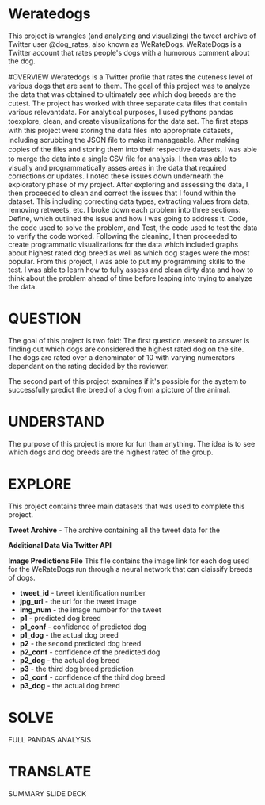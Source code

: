# Weratedogs
This project is wrangles (and analyzing and visualizing) the tweet archive of Twitter user @dog_rates, also known as WeRateDogs. WeRateDogs is a Twitter account that rates people's dogs with a humorous comment about the dog. 

#OVERVIEW
Weratedogs is a Twitter proﬁle that rates the cuteness level of various dogs that are sent to them. The goal of this project was to analyze the data that was obtained to ultimately see which dog breeds are the cutest. The project has worked with three separate data ﬁles that contain various relevantdata. For analytical purposes, I used pythons pandas toexplore, clean, and create visualizations for the data set. The ﬁrst steps with this project were storing the data ﬁles into appropriate datasets, including scrubbing the JSON ﬁle to make it manageable. After making copies of the ﬁles and storing them into their respective datasets, I was able to merge the data into a single CSV ﬁle for analysis. I then was able to visually and programmatically asses areas in the data that required corrections or updates. I noted these issues down underneath the exploratory phase of my project. After exploring and assessing the data, I then proceeded to clean and correct the issues that I found within the dataset. This including correcting data types, extracting values from data, removing retweets, etc. I broke down each problem into three sections: Deﬁne, which outlined the issue and how I was going to address it. Code, the code used to solve the problem, and Test, the code used to test the data to verify the code worked. Following the cleaning, I then proceeded to create programmatic visualizations for the data which included graphs about highest rated dog breed as well as which dog stages were the most popular. From this project, I was able to put my programming skills to the test. I was able to learn how to fully assess and clean dirty data and how to think about the problem ahead of time before leaping into trying to analyze the data.

# QUESTION
The goal of this project is two fold: 
The first question weseek to answer is finding out which dogs are considered the highest rated dog on the site. The dogs are rated over a denominator of 10 with varying numerators dependant on the rating decided by the reviewer. 

The second part of this project examines if it's possible for the system to successfully predict the breed of a dog from a picture of the animal. 

# UNDERSTAND
The purpose of this project is more for fun than anything. The idea is to see which dogs and dog breeds are the highest rated of the group. 

# EXPLORE
This project contains three main datasets that was used to complete this project.

<b>Tweet Archive</b> - The archive containing all the tweet data for the 


<b>Additional Data Via Twitter API</b>

<b>Image Predictions File</b>
This file contains the image link for each dog used for the WeRateDogs run through a neural network that can claissify breeds of dogs. 
<ul>
  <li><b>tweet_id</b> - tweet identification number</li>
<li><b>jpg_url</b> - the url for the tweet image</li>
<li> <b>img_num</b> - the image number for the tweet</li>
<li> <b>p1</b> - predicted dog breed </li>
<li><b>p1_conf</b> - confidence of predicted dog</li>
<li> <b>p1_dog</b> - the actual dog breed</li>
<li><b>p2</b> - the second predicted dog breed</li>
<li><b>p2_conf</b> - confidence of the predicted dog</li>
<li><b>p2_dog</b> - the actual dog breed</li>
<li><b>p3</b> - the third dog breed prediction</li>
<li><b>p3_conf</b> - confidence of the third dog breed</li>
<li><b>p3_dog</b> - the actual dog breed</li> 
</ul>

# SOLVE
FULL PANDAS ANALYSIS

# TRANSLATE
SUMMARY SLIDE DECK
